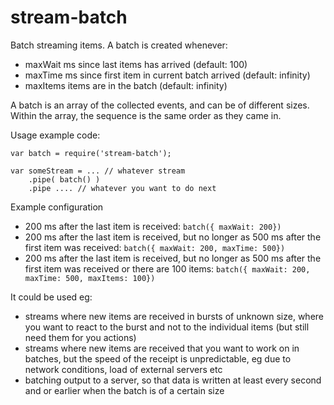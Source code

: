 stream-batch
===========

Batch streaming items. A batch is created whenever:
- maxWait ms since last items has arrived (default: 100)
- maxTime ms since first item in current batch arrived (default: infinity)
- maxItems items are in the batch (default: infinity)

A batch is an array of the collected events, and can be of different sizes.
Within the array, the sequence is the same order as they came in.


Usage example code:
```
var batch = require('stream-batch');

var someStream = ... // whatever stream
    .pipe( batch() )
    .pipe .... // whatever you want to do next

```
Example configuration
  - 200 ms after the last item is received:
    `batch({ maxWait: 200})`
  - 200 ms after the last item is received, but no longer as 500 ms
    after the first item was received:
    `batch({ maxWait: 200, maxTime: 500})`
  - 200 ms after the last item is received, but no longer as 500 ms
    after the first item was received or there are 100 items:
    `batch({ maxWait: 200, maxTime: 500, maxItems: 100})`



It could be used eg:
- streams where new items are received in bursts of unknown size,
  where you want to react to the burst and not to the
  individual items (but still need them for you actions)
- streams where new items are received that you want to work on in
  batches, but the speed of the receipt is unpredictable, eg due
  to network conditions, load of external servers etc
- batching output to a server, so that data is written at least
  every second and or earlier when the batch is of a certain size
